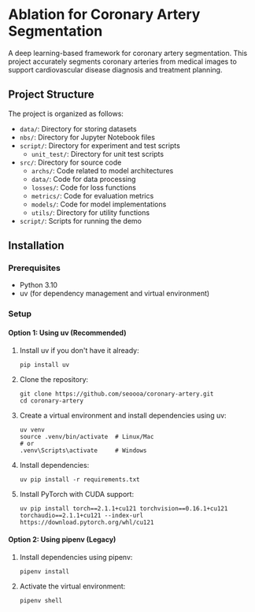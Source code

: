 # Ablation for Coronary Artery Segmentation
A deep learning-based framework for coronary artery segmentation. This project accurately segments coronary arteries from medical images to support cardiovascular disease diagnosis and treatment planning.

## Project Structure

The project is organized as follows:
- `data/`: Directory for storing datasets
- `nbs/`: Directory for Jupyter Notebook files
- `script/`: Directory for experiment and test scripts
  - `unit_test/`: Directory for unit test scripts
- `src/`: Directory for source code
  - `archs/`: Code related to model architectures
  - `data/`: Code for data processing
  - `losses/`: Code for loss functions
  - `metrics/`: Code for evaluation metrics
  - `models/`: Code for model implementations
  - `utils/`: Directory for utility functions
- `script/`: Scripts for running the demo

## Installation

### Prerequisites
- Python 3.10
- uv (for dependency management and virtual environment)

### Setup

#### Option 1: Using uv (Recommended)

1. Install uv if you don't have it already:
   ```
   pip install uv
   ```

2. Clone the repository:
   ```
   git clone https://github.com/seoooa/coronary-artery.git
   cd coronary-artery
   ```

3. Create a virtual environment and install dependencies using uv:
   ```
   uv venv
   source .venv/bin/activate  # Linux/Mac
   # or
   .venv\Scripts\activate     # Windows
   ```

4. Install dependencies:
   ```
   uv pip install -r requirements.txt
   ```

5. Install PyTorch with CUDA support:
   ```
   uv pip install torch==2.1.1+cu121 torchvision==0.16.1+cu121 torchaudio==2.1.1+cu121 --index-url https://download.pytorch.org/whl/cu121
   ```

#### Option 2: Using pipenv (Legacy)

1. Install dependencies using pipenv:
   ```
   pipenv install
   ```

2. Activate the virtual environment:
   ```
   pipenv shell
   ```